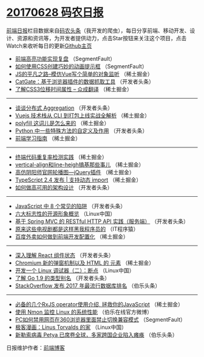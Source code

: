 # [20170628 码农日报](https://toutiao.qdkfweb.cn/date/2017/06/28)

[前端日报](https://qdkfweb.cn/c/news)栏目数据来自[码农头条](https://toutiao.qdkfweb.cn/)（我开发的爬虫），每日分享前端、移动开发、设计、资源和资讯等，为开发者提供动力，点击Star按钮来关注这个项目，点击Watch来收听每日的更新[Github主页](https://github.com/kujian/frontendDaily)
* [前端高亮功能实现复盘](https://toutiao.qdkfweb.cn/42814.html) （SegmentFault）
* [如何使用CSS创建巧妙的动画提示框](https://toutiao.qdkfweb.cn/42815.html) （SegmentFault）
* [JS的平凡之路&#8211;模仿Vue写个简单的对象监听](https://toutiao.qdkfweb.cn/42776.html) （稀土掘金）
* [CatGate：基于浏览器插件的数据抓取工具](https://toutiao.qdkfweb.cn/42837.html) （开发者头条）
* [了解CSS3位移时间属性 &#8211; 众成翻译](https://toutiao.qdkfweb.cn/42777.html) （稀土掘金）

***
* [谈谈分布式 Aggregation](https://toutiao.qdkfweb.cn/42827.html) （开发者头条）
* [Vuejs 技术栈从 CLI 到打包上线实战全解析](https://toutiao.qdkfweb.cn/42788.html) （稀土掘金）
* [polyfill 这词儿是怎么来的](https://toutiao.qdkfweb.cn/42779.html) （稀土掘金）
* [Python 中一些特殊方法的自定义及作用](https://toutiao.qdkfweb.cn/42829.html) （开发者头条）
* [前端学习指南](https://toutiao.qdkfweb.cn/42780.html) （稀土掘金）

***
* [终端代码重复率检测实践](https://toutiao.qdkfweb.cn/42791.html) （稀土掘金）
* [vertical-align和line-heigh搞基那些事儿](https://toutiao.qdkfweb.cn/42781.html) （稀土掘金）
* [高仿阴阳师官网轮播图—jQuery插件](https://toutiao.qdkfweb.cn/42782.html) （稀土掘金）
* [TypeScript 2.4 发布 | 支持动态 import](https://toutiao.qdkfweb.cn/42793.html) （稀土掘金）
* [如何做高可用的架构设计](https://toutiao.qdkfweb.cn/42823.html) （开发者头条）

***
* [JavaScript 中 8 个常见的陷阱](https://toutiao.qdkfweb.cn/42824.html) （开发者头条）
* [六大标志性的开源形象概览](https://toutiao.qdkfweb.cn/42866.html) （Linux中国）
* [基于 Spring MVC 的 RESTful HTTP API 实践（服务端）](https://toutiao.qdkfweb.cn/42825.html) （开发者头条）
* [原来这些电视剧都是这样黑我程序员的](https://toutiao.qdkfweb.cn/42877.html) （IT程序猿）
* [百度外卖如何做到前端开发配置化](https://toutiao.qdkfweb.cn/42786.html) （稀土掘金）

***
* [深入理解 React 组件状态](https://toutiao.qdkfweb.cn/42836.html) （开发者头条）
* [Chromium 新的弹窗机制以及 HTML 的  元素](https://toutiao.qdkfweb.cn/42888.html) （稀土掘金）
* [开发一个 Linux 调试器（二）：断点](https://toutiao.qdkfweb.cn/42867.html) （Linux中国）
* [了解 Go 1.9 的类型别名](https://toutiao.qdkfweb.cn/42826.html) （开发者头条）
* [StackOverflow 发布 2017 年最流行数据库排名](https://toutiao.qdkfweb.cn/42878.html) （伯乐头条）

***
* [必备的几个RxJS operator使用介绍, 拯救你的JavaScript](https://toutiao.qdkfweb.cn/42787.html) （稀土掘金）
* [使用 Nmon 监控 Linux 的系统性能](https://toutiao.qdkfweb.cn/42889.html) （伯乐在线官方微博）
* [PC如何禁用网页在360浏览器里面禁止切换兼容模式](https://toutiao.qdkfweb.cn/42816.html) （SegmentFault）
* [极客漫画：Linus Torvalds 的家](https://toutiao.qdkfweb.cn/42868.html) （Linux中国）
* [新勒索病毒 Petya 已席卷全球，多家跨国企业陷入瘫痪](https://toutiao.qdkfweb.cn/42879.html) （伯乐头条）

日报维护作者：[前端博客](https://qdkfweb.cn/) 